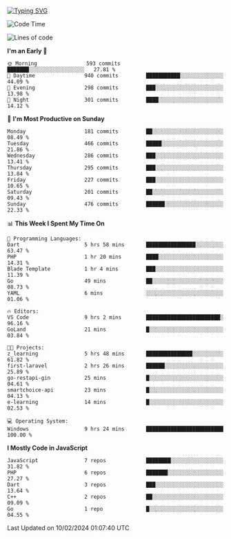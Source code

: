 [![Typing SVG](https://readme-typing-svg.demolab.com?font=Fira+Code&pause=1000&color=F7F7F7&random=false&width=435&lines=Hi+%F0%9F%91%8B%2C+I'm+Rafiu+Sidqi;Junior+Backend+Developer)](https://git.io/typing-svg)
<!--START_SECTION:waka-->
![Code Time](http://img.shields.io/badge/Code%20Time-143%20hrs%2049%20mins-blue)

![Lines of code](https://img.shields.io/badge/From%20Hello%20World%20I%27ve%20Written-670.1%20thousand%20lines%20of%20code-blue)

**I'm an Early 🐤** 

```text
🌞 Morning                593 commits         ███████░░░░░░░░░░░░░░░░░░   27.81 % 
🌆 Daytime                940 commits         ███████████░░░░░░░░░░░░░░   44.09 % 
🌃 Evening                298 commits         ███░░░░░░░░░░░░░░░░░░░░░░   13.98 % 
🌙 Night                  301 commits         ████░░░░░░░░░░░░░░░░░░░░░   14.12 % 
```
📅 **I'm Most Productive on Sunday** 

```text
Monday                   181 commits         ██░░░░░░░░░░░░░░░░░░░░░░░   08.49 % 
Tuesday                  466 commits         █████░░░░░░░░░░░░░░░░░░░░   21.86 % 
Wednesday                286 commits         ███░░░░░░░░░░░░░░░░░░░░░░   13.41 % 
Thursday                 295 commits         ███░░░░░░░░░░░░░░░░░░░░░░   13.84 % 
Friday                   227 commits         ███░░░░░░░░░░░░░░░░░░░░░░   10.65 % 
Saturday                 201 commits         ██░░░░░░░░░░░░░░░░░░░░░░░   09.43 % 
Sunday                   476 commits         ██████░░░░░░░░░░░░░░░░░░░   22.33 % 
```


📊 **This Week I Spent My Time On** 

```text
💬 Programming Languages: 
Dart                     5 hrs 58 mins       ████████████████░░░░░░░░░   63.47 % 
PHP                      1 hr 20 mins        ████░░░░░░░░░░░░░░░░░░░░░   14.31 % 
Blade Template           1 hr 4 mins         ███░░░░░░░░░░░░░░░░░░░░░░   11.39 % 
Go                       49 mins             ██░░░░░░░░░░░░░░░░░░░░░░░   08.73 % 
YAML                     6 mins              ░░░░░░░░░░░░░░░░░░░░░░░░░   01.06 % 

🔥 Editors: 
VS Code                  9 hrs 2 mins        ████████████████████████░   96.16 % 
GoLand                   21 mins             █░░░░░░░░░░░░░░░░░░░░░░░░   03.84 % 

🐱‍💻 Projects: 
z_learning               5 hrs 48 mins       ███████████████░░░░░░░░░░   61.82 % 
first-laravel            2 hrs 26 mins       ██████░░░░░░░░░░░░░░░░░░░   25.89 % 
go-restapi-gin           25 mins             █░░░░░░░░░░░░░░░░░░░░░░░░   04.61 % 
smartchoice-api          23 mins             █░░░░░░░░░░░░░░░░░░░░░░░░   04.13 % 
e-learning               14 mins             █░░░░░░░░░░░░░░░░░░░░░░░░   02.53 % 

💻 Operating System: 
Windows                  9 hrs 24 mins       █████████████████████████   100.00 % 
```

**I Mostly Code in JavaScript** 

```text
JavaScript               7 repos             ████████░░░░░░░░░░░░░░░░░   31.82 % 
PHP                      6 repos             ███████░░░░░░░░░░░░░░░░░░   27.27 % 
Dart                     3 repos             ███░░░░░░░░░░░░░░░░░░░░░░   13.64 % 
C++                      2 repos             ██░░░░░░░░░░░░░░░░░░░░░░░   09.09 % 
Go                       1 repo              █░░░░░░░░░░░░░░░░░░░░░░░░   04.55 % 
```




 Last Updated on 10/02/2024 01:07:40 UTC
<!--END_SECTION:waka-->
